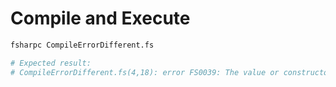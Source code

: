 # Compile and Execute

```bash
fsharpc CompileErrorDifferent.fs

# Expected result:
# CompileErrorDifferent.fs(4,18): error FS0039: The value or constructor 'undefinedVariable' is not defined.
```
